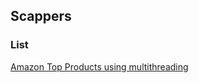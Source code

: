 ## Scappers


### List
[Amazon Top Products using multithreading](amazon-top-products-multithreading/README.md)